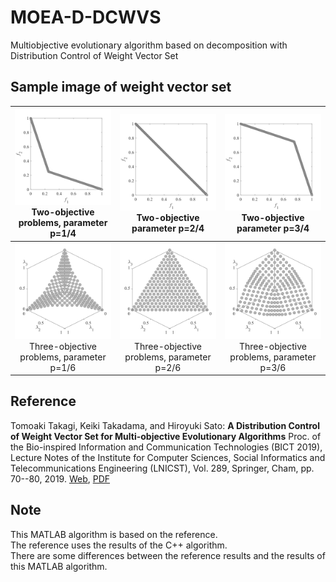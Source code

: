 # MOEA-D-DCWVS
Multiobjective evolutionary algorithm based on decomposition with Distribution Control of Weight Vector Set

## Sample image of weight vector set
|![image](image/M2_1.svg)Two-objective problems, parameter p=1/4|![image](image/M2_2.svg)Two-objective parameter p=2/4|![image](image/M2_3.svg)Two-objective parameter p=3/4
|:-:|:-:|:-:|
|![image](image/M3_1.svg)Three-objective problems, parameter p=1/6|![image](image/M3_2.svg)Three-objective problems, parameter p=2/6|![image](image/M3_3.svg)Three-objective problems, parameter p=3/6|


## Reference 
Tomoaki Takagi, Keiki Takadama, and Hiroyuki Sato: **A Distribution Control of Weight Vector Set for Multi-objective Evolutionary Algorithms** Proc. of the Bio-inspired Information and Communication Technologies (BICT 2019), Lecture Notes of the Institute for Computer Sciences, Social Informatics and Telecommunications Engineering (LNICST), Vol. 289, Springer, Cham, pp. 70--80, 2019. [Web](https://link.springer.com/chapter/10.1007%2F978-3-030-24202-2_6), [PDF](https://link.springer.com/content/pdf/10.1007%2F978-3-030-24202-2_6.pdf)

## Note 
This MATLAB algorithm is based on the reference.  
The reference uses the results of the C++ algorithm.  
There are some differences between the reference results and the results of this MATLAB algorithm.

